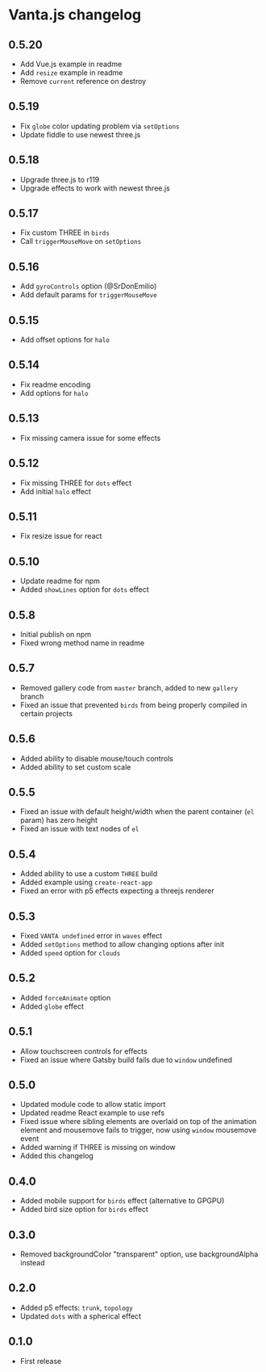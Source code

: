 # Vanta.js changelog

## 0.5.20

* Add Vue.js example in readme
* Add `resize` example in readme
* Remove `current` reference on destroy

## 0.5.19

* Fix `globe` color updating problem via `setOptions`
* Update fiddle to use newest three.js

## 0.5.18

* Upgrade three.js to r119
* Upgrade effects to work with newest three.js

## 0.5.17

* Fix custom THREE in `birds`
* Call `triggerMouseMove` on `setOptions`

## 0.5.16

* Add `gyroControls` option (@SrDonEmilio)
* Add default params for `triggerMouseMove`

## 0.5.15

* Add offset options for `halo`

## 0.5.14

* Fix readme encoding
* Add options for `halo`

## 0.5.13

* Fix missing camera issue for some effects

## 0.5.12

* Fix missing THREE for `dots` effect
* Add initial `halo` effect

## 0.5.11

* Fix resize issue for react

## 0.5.10

* Update readme for npm
* Added `showLines` option for `dots` effect

## 0.5.8

* Initial publish on npm
* Fixed wrong method name in readme

## 0.5.7

* Removed gallery code from `master` branch, added to new `gallery` branch
* Fixed an issue that prevented `birds` from being properly compiled in certain projects

## 0.5.6

* Added ability to disable mouse/touch controls
* Added ability to set custom scale

## 0.5.5

* Fixed an issue with default height/width when the parent container (`el` param) has zero height
* Fixed an issue with text nodes of `el`

## 0.5.4

* Added ability to use a custom `THREE` build
* Added example using `create-react-app`
* Fixed an error with p5 effects expecting a threejs renderer

## 0.5.3

* Fixed `VANTA undefined` error in `waves` effect
* Added `setOptions` method to allow changing options after init
* Added `speed` option for `clouds`

## 0.5.2

* Added `forceAnimate` option
* Added `globe` effect

## 0.5.1

* Allow touchscreen controls for effects
* Fixed an issue where Gatsby build fails due to `window` undefined

## 0.5.0

* Updated module code to allow static import
* Updated readme React example to use refs
* Fixed issue where sibling elements are overlaid on top of the animation element and mousemove fails to trigger, now using `window` mousemove event
* Added warning if THREE is missing on window
* Added this changelog

## 0.4.0

* Added mobile support for `birds` effect (alternative to GPGPU)
* Added bird size option for `birds` effect

## 0.3.0

* Removed backgroundColor "transparent" option, use backgroundAlpha instead

## 0.2.0

* Added p5 effects: `trunk`, `topology`
* Updated `dots` with a spherical effect

## 0.1.0

* First release
